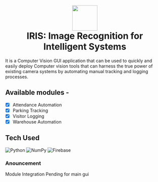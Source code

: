<div align="center">
      <h1> <img src="https://cdn2.iconfinder.com/data/icons/artificial-intelligence-ai-color/64/computer-vision-decision-eye-machine-ai-512.png" width="80px"><br/>IRIS: Image Recognition for Intelligent Systems</h1>
     </div>
It is a Computer Vision GUI application that can be used to quickly and easily deploy Computer vision tools that can harness the true power of existing camera systems by automating manual tracking and logging processes.

## Available modules -

- [x] Attendance Automation
- [x] Parking Tracking
- [x] Visitor Logging
- [x] Warehouse Automation

## Tech Used

![Python](https://img.shields.io/badge/python-3670A0?style=for-the-badge&logo=python&logoColor=ffdd54) ![NumPy](https://img.shields.io/badge/numpy-%23013243.svg?style=for-the-badge&logo=numpy&logoColor=white) ![Firebase](https://img.shields.io/badge/Firebase-039BE5?style=for-the-badge&logo=Firebase&logoColor=white)

### Anouncement

Module Integration Pending for main gui
